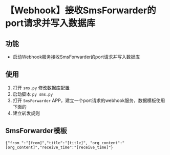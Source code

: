 # 【Webhook】接收SmsForwarder的port请求并写入数据库

## 功能
* 启动Webhook服务接收SmsForwarder的port请求并写入数据库

## 使用
1. 打开 `sms.py` 修改数据库配置
2. 启动脚本 `py sms.py`
3. 打开 `SmsForwarder` APP，建立一个port请求的webhook服务，数据模板使用下面的
4. 建立转发规则

## SmsForwarder模板
```
{"from_":"[from]","title":"[title]", "org_content":"[org_content]","receive_time":"[receive_time]"}
```